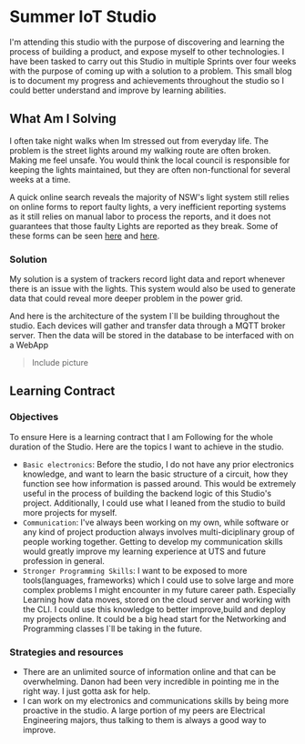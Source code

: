 # Summer IoT Studio

I'm attending this studio with the purpose of discovering and learning the process of building a product, and expose myself to other technologies. 
I have been tasked to carry out this Studio in multiple Sprints over four weeks with the purpose of coming up with a solution to a problem.
This small blog is to document my progress and achievements throughout the studio so I could better understand and improve by learning abilities.

## What Am I Solving

I often take night walks when Im stressed out from everyday life.
The problem is the street lights around my walking route are often broken.
Making me feel unsafe.
You would think the local council is responsible for keeping the lights maintained, but they are often non-functional for several weeks at a time.

A quick online search reveals the majority of NSW's light system still relies on online forms to report faulty lights, 
a very inefficient reporting systems as it still relies on manual labor to process the reports, 
and it does not guarantees that those faulty Lights are reported as they break.
Some of these forms can be seen [here]() and [here]().

### Solution

My solution is a system of trackers record light data and report whenever there is an issue with the lights.
This system would also be used to generate data that could reveal more deeper problem in the power grid.

And here is the architecture of the system I`ll be building throughout the studio.
Each devices will gather and transfer data through a MQTT broker server.
Then the data will be stored in the database to be interfaced with on a WebApp

> Include picture

## Learning Contract

### Objectives

To ensure Here is a learning contract that I am Following for the whole duration of the Studio. Here are the topics I want to achieve in the studio.

- `Basic electronics`: Before the studio, I do not have any prior electronics knowledge, and want to learn the basic structure of a circuit, how they function see how information is passed around. This would be extremely useful in the process of building the backend logic of this Studio's project. Additionally, I could use what I leaned from the studio to build more projects for myself.
- `Communication`: I've always been working on my own, while software or any kind of project production always involves multi-diciplinary group of people working together. Getting to develop my communication skills would greatly improve my learning experience at UTS and future profession in general.
- `Stronger Programming Skills`: I want to be exposed to more tools(languages, frameworks) which I could use to solve large and more complex problems I might encounter in my future career path. Especially Learning how data moves, stored on the cloud server and working with the CLI. I could use this knowledge to better improve,build and deploy my projects online. It could be a big head start for the Networking and Programming classes I`ll be taking in the future.

### Strategies and resources

- There are an unlimited source of information online and that can be overwhelming. Danon had been very incredible in pointing me in the right way. I just gotta ask for help.
- I can work on my electronics and communications skills by being more proactive in the studio. A large portion of my peers are Electrical Engineering majors, thus talking to them is always a good way to improve.